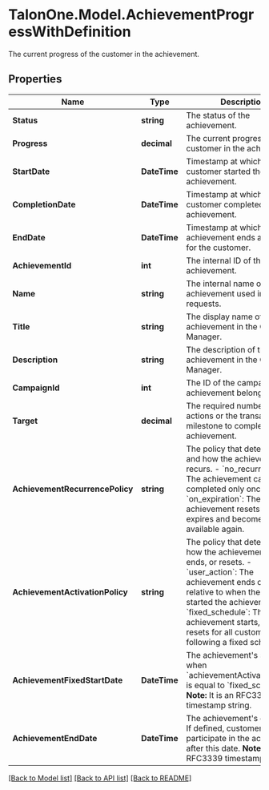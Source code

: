 # TalonOne.Model.AchievementProgressWithDefinition
The current progress of the customer in the achievement.
## Properties

Name | Type | Description | Notes
------------ | ------------- | ------------- | -------------
**Status** | **string** | The status of the achievement. | 
**Progress** | **decimal** | The current progress of the customer in the achievement. | 
**StartDate** | **DateTime** | Timestamp at which the customer started the achievement. | [optional] 
**CompletionDate** | **DateTime** | Timestamp at which point the customer completed the achievement. | [optional] 
**EndDate** | **DateTime** | Timestamp at which point the achievement ends and resets for the customer. | [optional] 
**AchievementId** | **int** | The internal ID of the achievement. | 
**Name** | **string** | The internal name of the achievement used in API requests.  | 
**Title** | **string** | The display name of the achievement in the Campaign Manager. | 
**Description** | **string** | The description of the achievement in the Campaign Manager. | 
**CampaignId** | **int** | The ID of the campaign the achievement belongs to. | 
**Target** | **decimal** | The required number of actions or the transactional milestone to complete the achievement. | [optional] 
**AchievementRecurrencePolicy** | **string** | The policy that determines if and how the achievement recurs. - &#x60;no_recurrence&#x60;: The achievement can be completed only once. - &#x60;on_expiration&#x60;: The achievement resets after it expires and becomes available again.  | 
**AchievementActivationPolicy** | **string** | The policy that determines how the achievement starts, ends, or resets. - &#x60;user_action&#x60;: The achievement ends or resets relative to when the customer started the achievement. - &#x60;fixed_schedule&#x60;: The achievement starts, ends, or resets for all customers following a fixed schedule.  | 
**AchievementFixedStartDate** | **DateTime** | The achievement&#39;s start date when &#x60;achievementActivationPolicy&#x60; is equal to &#x60;fixed_schedule&#x60;.  **Note:** It is an RFC3339 timestamp string.  | [optional] 
**AchievementEndDate** | **DateTime** | The achievement&#39;s end date. If defined, customers cannot participate in the achievement after this date.  **Note:** It is an RFC3339 timestamp string.  | [optional] 

[[Back to Model list]](../README.md#documentation-for-models) [[Back to API list]](../README.md#documentation-for-api-endpoints) [[Back to README]](../README.md)

